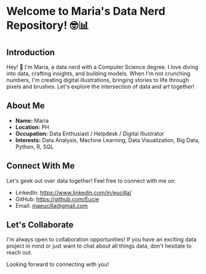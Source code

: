 # Welcome to Maria's Data Nerd Repository! 🤓📊

## Introduction

Hey! 👋 I'm Maria, a data nerd with a Computer Science degree. I love diving into data, crafting insights, and building models. When I'm not crunching numbers, I'm creating digital illustrations, bringing stories to life through pixels and brushes. Let's explore the intersection of data and art together!
## About Me

- **Name:** Maria
- **Location:** PH
- **Occupation:** Data Enthusiast / Helpdesk / Digital Illustrator
- **Interests:** Data Analysis, Machine Learning, Data Visualization, Big Data, Python, R, SQL

## Connect With Me

Let's geek out over data together! Feel free to connect with me on:

- LinkedIn: https://www.linkedin.com/in/eucilla/
- GitHub: https://github.com/Eucie
- Email: maeucilla@gmail.com

## Let's Collaborate

I'm always open to collaboration opportunities! If you have an exciting data project in mind or just want to chat about all things data, don't hesitate to reach out.

Looking forward to connecting with you!


